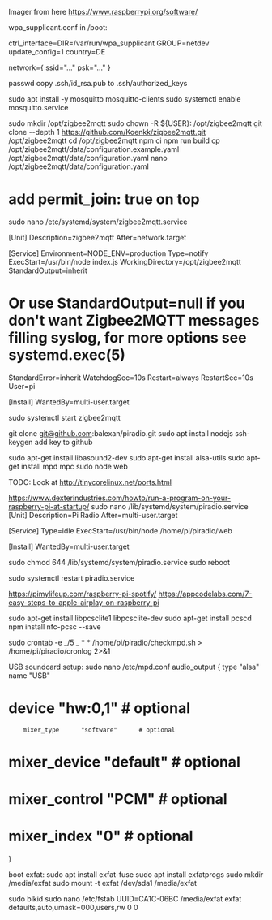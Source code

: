 Imager from here https://www.raspberrypi.org/software/

wpa_supplicant.conf in /boot:

ctrl_interface=DIR=/var/run/wpa_supplicant GROUP=netdev
update_config=1
country=DE

network={
ssid="..."
psk="..."
}

passwd
copy .ssh/id_rsa.pub to .ssh/authorized_keys

sudo apt install -y mosquitto mosquitto-clients
sudo systemctl enable mosquitto.service

sudo mkdir /opt/zigbee2mqtt
sudo chown -R ${USER}: /opt/zigbee2mqtt
git clone --depth 1 https://github.com/Koenkk/zigbee2mqtt.git /opt/zigbee2mqtt
cd /opt/zigbee2mqtt
npm ci
npm run build
cp /opt/zigbee2mqtt/data/configuration.example.yaml /opt/zigbee2mqtt/data/configuration.yaml
nano /opt/zigbee2mqtt/data/configuration.yaml
# add permit_join: true on top

sudo nano /etc/systemd/system/zigbee2mqtt.service

[Unit]
Description=zigbee2mqtt
After=network.target

[Service]
Environment=NODE_ENV=production
Type=notify
ExecStart=/usr/bin/node index.js
WorkingDirectory=/opt/zigbee2mqtt
StandardOutput=inherit
# Or use StandardOutput=null if you don't want Zigbee2MQTT messages filling syslog, for more options see systemd.exec(5)
StandardError=inherit
WatchdogSec=10s
Restart=always
RestartSec=10s
User=pi

[Install]
WantedBy=multi-user.target

sudo systemctl start zigbee2mqtt


git clone git@github.com:balexan/piradio.git
sudo apt install nodejs
ssh-keygen
add key to github

sudo apt-get install libasound2-dev
sudo apt-get install alsa-utils
sudo apt-get install mpd mpc
sudo node web

TODO: Look at http://tinycorelinux.net/ports.html

https://www.dexterindustries.com/howto/run-a-program-on-your-raspberry-pi-at-startup/
sudo nano /lib/systemd/system/piradio.service
[Unit]
Description=Pi Radio
After=multi-user.target

[Service]
Type=idle
ExecStart=/usr/bin/node /home/pi/piradio/web

[Install]
WantedBy=multi-user.target

sudo chmod 644 /lib/systemd/system/piradio.service
sudo reboot

sudo systemctl restart piradio.service

https://pimylifeup.com/raspberry-pi-spotify/
https://appcodelabs.com/7-easy-steps-to-apple-airplay-on-raspberry-pi

sudo apt-get install libpcsclite1 libpcsclite-dev
sudo apt-get install pcscd
npm install nfc-pcsc --save

sudo crontab -e
_/5 _ \* \* /home/pi/piradio/checkmpd.sh > /home/pi/piradio/cronlog 2>&1

USB soundcard setup:
sudo nano /etc/mpd.conf
audio_output {
type "alsa"
name "USB"

# device "hw:0,1" # optional

        mixer_type      "software"      # optional

# mixer_device "default" # optional

# mixer_control "PCM" # optional

# mixer_index "0" # optional

}

boot exfat:
sudo apt install exfat-fuse
sudo apt install exfatprogs
sudo mkdir /media/exfat
sudo mount -t exfat /dev/sda1 /media/exfat

sudo blkid
sudo nano /etc/fstab
UUID=CA1C-06BC /media/exfat exfat defaults,auto,umask=000,users,rw 0 0
